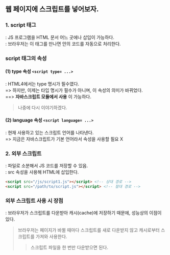 ## 웹 페이지에 스크립트를 넣어보자.
### 1. script 태그
: JS 프로그램을 HTML 문서 어느 곳에나 삽입이 가능하다.\
: 브라우저는 이 태그를 만나면 안의 코드를 자동으로 처리한다.
### script 태그의 속성
#### (1) type 속성 ```<script type= ...>```
: HTML4에서는 type 명시가 필수였다.\
=> 하지만, 이제는 타입 명시가 필수가 아니며, 이 속성의 의미가 바뀌었다.\
==> __자바스크립트 모듈에서 사용__ 이 가능하다.
> 나중에 다시 이야기하겠다.
#### (2) language 속성 ```<script language= ...>```
: 현재 사용하고 있는 스크립트 언어를 나타낸다.\
=> 지금은 자바스크립트가 기본 언어라서 속성을 사용할 필요 X
### 2. 외부 스크립트
: 파일로 소분해서 JS 코드를 저장할 수 있음.\
: src 속성을 사용해 HTML에 삽입한다.
``` html
<script src="/js/script1.js"></script> <!-- 상대 경로 -->
<script src="/path/to/script.js"></script> <!-- 절대 경로 -->
```
### 외부 스크립트 사용 시 장점
: 브라우저가 스크립트를 다운받아 캐시(cache)에 저장하기 때문에, 성능상의 이점이 있다.
> 브라우저는 페이지가 바뀔 때마다 스크립트를 새로 다운받지 않고 캐시로부터 스크립트를 가져와 사용한다.
>>  스크립트 파일을 한 번만 다운받으면 된다.